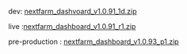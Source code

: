 dev: [nextfarm_dashvoard_v1.0.91_1d.zip](https://github.com/user-attachments/files/18314436/nextfarm_dashvoard_v1.0.91_1d.zip)





live :[nextfarm_dashboard_v1.0.91_r1.zip](https://github.com/user-attachments/files/18321789/nextfarm_dashboard_v1.0.91_r1.zip)


pre-production : [nextfarm_dashboard_v1.0.93_p1.zip](https://github.com/user-attachments/files/18333923/nextfarm_dashboard_v1.0.93_p1.zip)
